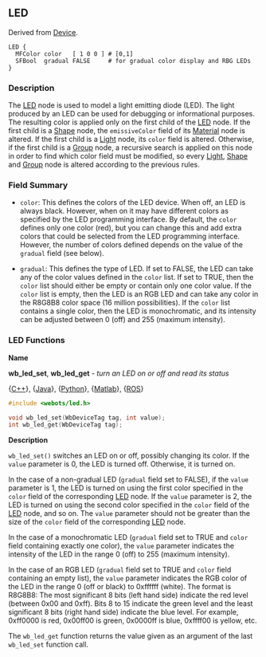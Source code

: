## LED

Derived from [Device](device.md).

```
LED {
  MFColor color   [ 1 0 0 ] # [0,1]
  SFBool  gradual FALSE     # for gradual color display and RBG LEDs
}
```

### Description

The [LED](#led) node is used to model a light emitting diode (LED). The light
produced by an LED can be used for debugging or informational purposes. The
resulting color is applied only on the first child of the [LED](#led) node. If
the first child is a [Shape](shape.md) node, the `emissiveColor` field of its
[Material](material.md) node is altered. If the first child is a
[Light](light.md) node, its `color` field is altered. Otherwise, if the first
child is a [Group](group.md) node, a recursive search is applied on this node in
order to find which color field must be modified, so every [Light](light.md),
[Shape](shape.md) and [Group](group.md) node is altered according to the
previous rules.

### Field Summary

- `color`: This defines the colors of the LED device. When off, an LED is always
black. However, when on it may have different colors as specified by the LED
programming interface. By default, the `color` defines only one color (red), but
you can change this and add extra colors that could be selected from the LED
programming interface. However, the number of colors defined depends on the
value of the `gradual` field (see below).

- `gradual`: This defines the type of LED. If set to FALSE, the LED can take any
of the color values defined in the `color` list. If set to TRUE, then the
`color` list should either be empty or contain only one color value. If the
`color` list is empty, then the LED is an RGB LED and can take any color in the
R8G8B8 color space (16 million possibilities). If the `color` list contains a
single color, then the LED is monochromatic, and its intensity can be adjusted
between 0 (off) and 255 (maximum intensity).

### LED Functions

**Name**

**wb\_led\_set**, **wb\_led\_get** - *turn an LED on or off and read its status*

{[C++](cpp-api.md#cpp_led)}, {[Java](java-api.md#java_led)}, {[Python](python-api.md#python_led)}, {[Matlab](matlab-api.md#matlab_led)}, {[ROS](ros-api.md)}

```c
#include <webots/led.h>

void wb_led_set(WbDeviceTag tag, int value);
int wb_led_get(WbDeviceTag tag);
```

**Description**

`wb_led_set()` switches an LED on or off, possibly changing its color. If the
`value` parameter is 0, the LED is turned off. Otherwise, it is turned on.

In the case of a non-gradual LED (`gradual` field set to FALSE), if the `value`
parameter is 1, the LED is turned on using the first color specified in the
`color` field of the corresponding [LED](#led) node. If the `value` parameter is
2, the LED is turned on using the second color specified in the `color` field of
the [LED](#led) node, and so on. The `value` parameter should not be greater
than the size of the `color` field of the corresponding [LED](#led) node.

In the case of a monochromatic LED (`gradual` field set to TRUE and `color`
field containing exactly one color), the `value` parameter indicates the
intensity of the LED in the range 0 (off) to 255 (maximum intensity).

In the case of an RGB LED (`gradual` field set to TRUE and `color` field
containing an empty list), the `value` parameter indicates the RGB color of the
LED in the range 0 (off or black) to 0xffffff (white). The format is R8G8B8: The
most significant 8 bits (left hand side) indicate the red level (between 0x00
and 0xff). Bits 8 to 15 indicate the green level and the least significant 8
bits (right hand side) indicate the blue level. For example, 0xff0000 is red,
0x00ff00 is green, 0x0000ff is blue, 0xffff00 is yellow, etc.

The `wb_led_get` function returns the value given as an argument of the last
`wb_led_set` function call.
